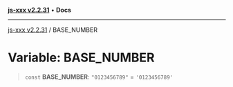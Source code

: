 [**js-xxx v2.2.31**](../README.md) • **Docs**

***

[js-xxx v2.2.31](../README.md) / BASE\_NUMBER

# Variable: BASE\_NUMBER

> `const` **BASE\_NUMBER**: `"0123456789"` = `'0123456789'`
